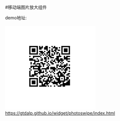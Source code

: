 
#移动端图片放大组件

demo地址:<br/> <br/>
![qcode.png](qcode.png)<br/>
<a href="https://gtdalp.github.io/widget/photoswipe/index.html">https://gtdalp.github.io/widget/photoswipe/index.html</a>
